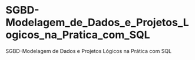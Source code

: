 # SGBD-Modelagem_de_Dados_e_Projetos_Logicos_na_Pratica_com_SQL
SGBD-Modelagem de Dados e Projetos Lógicos na Prática com SQL
